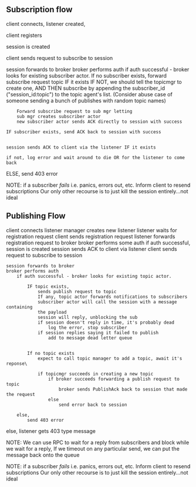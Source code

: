 ## Subscription flow

client connects, listener created, 

client registers

session is created

client sends request to subscribe to session

session forwards to broker
broker performs auth
if auth successful - broker looks for existing subscriber actor.
    If no subscriber exists, forward subscribe request topic IF it exists
        IF NOT, we should tell the topicmgr to create one, AND THEN subscribe by appending the subscriber_id ("session_id:topic") to the topic agent's list. (Consider abuse case of someone sending a bunch of publishes with random topic names)
   
        Forward subscribe request to sub mgr letting
        sub mgr creates subscriber actor
        new subscriber actor sends ACK directly to session with success

    IF subscriber exists, send ACK back to session with success


    session sends ACK to client via the listener IF it exists
    
    if not, log error and wait around to die OR for the listener to come back

ELSE, send 403 error


NOTE: if a subscriber *fails* i.e. panics, errors out, etc. Inform client to resend subscriptions
Our only other recourse is to just kill the session entirely...not ideal



## Publishing Flow

client connects
listener manager creates new listener
listener waits for registration request
client sends registration request
listener forwards registration request to broker
broker performs some auth
if auth successful,
    session is created
    session sends ACK to client via listener
    client sends request to subscribe to session

    session forwards to broker
    broker performs auth
        if auth successful - broker looks for existing topic actor.

            IF topic exists, 
                sends publish request to topic
                If any, topic actor forwards notifications to subscribers
                subscriber actor will call the session with a message containing
                the payload
                session will reply, unblocking the sub
                if session doesn't reply in time, it's probably dead
                    log the error, stop subscriber
                if session replies saying it failed to publish
                    add to message dead letter queue


            If no topic exists
                expect to call topic manager to add a topic, await it's reponse\

                if topicmgr succeeds in creating a new topic
                    if broker succeeds forwarding a publish request to topic 
                        broker sends PublishAck back to session that made the request
                    else
                        send error back to session

        else, 
            send 403 error
else,
    listener gets 403 type message



NOTE: We can use RPC to wait for a reply from subscribers and block while we wait for a reply,
If we timeout on any particular send, we can put the message back onto the queue 

NOTE: if a subscriber *fails* i.e. panics, errors out, etc. Inform client to resend subscriptions
Our only other recourse is to just kill the session entirely...not ideal


